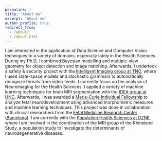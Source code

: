 ```yaml
---
permalink: /
title: "About me"
excerpt: "About me"
author_profile: true
redirect_from: 
  - /about/
  - /about.html
---
```


I am interested in the application of Data Science and Computer Vision techniques to a variety of domains, especially lately in the Health Sciences.
During my Ph.D, I combined Bayesian modelling and multiple-view geometry for object detection and image matching.
Afterwards, I undertook a safety \& security project with the [Intelligent Imaging group at TNO](https://www.tno.nl/en/focus-areas/defence-safety-security/expertise-groups/intelligent-imaging/), where I used state-space models and stochastic grammars to automatically recognize threats from video feeds.
I currently focus on the analysis of Neuroimaging for the Health Sciences.
I applied a variety of machine learning techniques for brain MRI segmentation with the [IDEA group at UNC](https://www.med.unc.edu/bric/ideagroup/).
Afterwards, I was awarded a [Marie-Curie Individual Fellowship](https://ec.europa.eu/research/mariecurieactions/actions/individual-fellowships_en) to analyze fetal neurodevelopment using advanced morphometric measures and machine learning techniques.
This project was done in collaboration with clinical researchers from the [Fetal Medicine Research Center (Barcelona)](http://medicinafetalbarcelona.org/).
I am currently with the [Population Health Sciences at DZNE](https://www.dzne.de/en/research/research-areas/population-health-sciences/), where I am involved in the coordination of the MRI group of the Rhineland Study, a population study to investigate the determinants of neurodegenerative diseases. 
